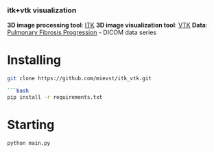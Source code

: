 ### itk+vtk visualization

**3D image processing tool**: [ITK](https://itk.org/Doxygen/html/index.html)
**3D image visualization tool**: [VTK](https://vtk.org/)
**Data**: [Pulmonary Fibrosis Progression](https://www.kaggle.com/competitions/osic-pulmonary-fibrosis-progression/data?select=test) - DICOM data series


# Installing

```bash
git clone https://github.com/mievst/itk_vtk.git

```bash
pip install -r requirements.txt
```

# Starting

```bash
python main.py
```
